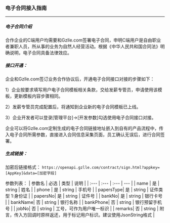 ### 电子合同接入指南
***
##### 电子合同介绍

合作企业的C端用户均需要和Gzlle.com签署电子合同，申明C端用户是自由职业者兼职人员，所从事的业务为自然人经营活动。根据《中华人民共和国合同法》明确说明，电子合同具备法律效应。

##### 接口开通：
企业和Gzlle.com签订业务合作协议后，开通电子合同接口对接的步骤如下：
 
1）企业按要求填写用户电子合同模板相关条款，交给发薪专管员，申请使用该模板，更新模板内容步骤相同。
 
2）发薪专管员完成配置后，将通知到企业新的电子合同模板已上线。

3）企业开发者可以登录[管理平台]->[开发参数]勾选使用电子合同接口对接。
  
企业可以将Gzlle.com定制生成的电子合同链接地址嵌入到自有的产品流程中，传入电子合同所需参数，直接进入合同信息采集页面，员工确认无误后，进行合同签署。

##### 生成链接：
加密后链接格式：
`https://openapi.gzlle.com/contract/sign.html?appkey=[AppKey]&data=[加密字段]`

参数列表：
| 参数名 | 必选 | 类型 | 说明 |
| :--- | :--- | :--- | --- |
| name | 是 | string | 姓名 |
| phone | 是 | string | 手机号 |
| papersType| 是 | string | 证件类型 1:身份证 |
| papersNo| 是 | string | 证件号 |
| bankNo| 是 | string | 银行卡号 |
| bankName| 否 | string | 银行名称 |
| bankPhone| 否 | string | 银行预留手机号 |
| jobNo| 否 | string | 工号，可作为用户唯一标识 |
| remarks| 否 | string | 附言，传入方回调时原样返还，用于标记用户标识。建议使用JsonString格式 |
